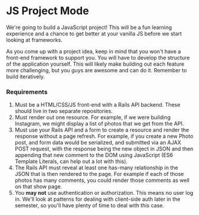 # JS Project Mode

We're going to build a JavaScript project! This will be a fun learning experience and a chance to get better at your vanilla JS before we start looking at frameworks. 

As you come up with a project idea, keep in mind that you won't have a front-end framework to support you. You will have to develop the structure of the application yourself. This will likely make building out each feature more challenging, but you guys are awesome and can do it. Remember to build iteratively. 

### Requirements

1. Must be a HTML/CSS/JS front-end with a Rails API backend. These should live in two separate repositories. 
2. Must render out one resource. For example, if we were building Instagram, we might display a list of photos that we get from the API. 
3. Must use your Rails API and a form to create a resource and render the response without a page refresh. For example, if you create a new Photo post, and form data would be serialized, and submitted via an AJAX POST request, with the response being the new object in JSON and then appending that new comment to the DOM using JavaScript (ES6 Template Literals, can help out a lot with this).
4. The Rails API must reveal at least one has-many relationship in the JSON that is then rendered to the page. For example if each of those photos has many comments, you could render those comments as well on that show page.
5. You **may not** use authentication or authorization. This means no user log in. We'll look at patterns for dealing with client-side auth later in the semester, so you'll have plenty of time to deal with this case. 

